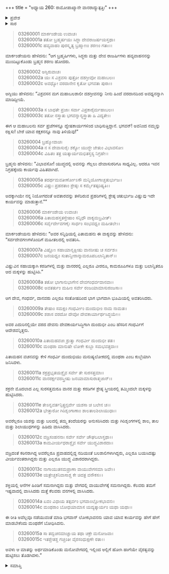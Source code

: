 +++
title = "ಅಧ್ಯಾಯ 260: ರಾಮೋಪಾಖ್ಯಾನೇ ವಾನರಾದ್ಯುತ್ಪತ್ತಿಃ"
+++

<details><summary>ಪ್ರವೇಶ</summary>


।।   ಓಂ ಓಂ ನಮೋ ನಾರಾಯಣಾಯ।।   ಶ್ರೀ ವೇದವ್ಯಾಸಾಯ ನಮಃ ।।

ಶ್ರೀ ಕೃಷ್ಣದ್ವೈಪಾಯನ ವೇದವ್ಯಾಸ ವಿರಚಿತ  

**ಶ್ರೀ ಮಹಾಭಾರತ**

**ಆರಣ್ಯಕ ಪರ್ವ**

**ದ್ರೌಪದೀಹರಣ ಪರ್ವ**

**ಅಧ್ಯಾಯ 260**

</details>


<details><summary>ಸಾರ</summary>

ದೇವತೆಗಳು, ಸಿದ್ಧರು, ಮಹರ್ಷಿಗಳು ಬ್ರಹ್ಮನ ಶರಣು ಹೋಗಲು ವಿಷ್ಣುವು ಅವತರಿಸಿ ರಾವಣನನ್ನು ವಧಿಸುವ ಕಾರ್ಯವನ್ನು ಮಾಡುವನೆಂದೂ, ದೇವತೆಗಳೂ ಕೂಡ ಅವತರಿಸಿ ಅವನಿಗೆ ಸಹಾಯ ಮಾಡಬೇಕೆಂದು ಹೇಳುವುದು (1-7). ದೇವ-ಗಂಧರ್ವರ ಅಂಶಾವತರಣ (8-15).

</details>



> 03260001 ಮಾರ್ಕಂಡೇಯ ಉವಾಚ।  
03260001a ತತೋ ಬ್ರಹ್ಮರ್ಷಯಃ ಸಿದ್ಧಾ ದೇವರಾಜರ್ಷಯಸ್ತಥಾ।  
03260001c ಹವ್ಯವಾಹಂ ಪುರಸ್ಕೃತ್ಯ ಬ್ರಹ್ಮಾಣಂ ಶರಣಂ ಗತಾಃ।।

ಮಾರ್ಕಂಡೇಯನು ಹೇಳಿದನು: “ಆಗ ಬ್ರಹ್ಮರ್ಷಿಗಳು, ಸಿದ್ಧರು ಮತ್ತು ದೇವ ರಾಜರ್ಷಿಗಳು ಹವ್ಯವಾಹನನನ್ನು ಮುಂದಿಟ್ಟುಕೊಂಡು ಬ್ರಹ್ಮನ ಶರಣು ಹೋದರು.

> 03260002 ಅಗ್ನಿರುವಾಚ।  
03260002a ಯಃ ಸ ವಿಶ್ರವಸಃ ಪುತ್ರೋ ದಶಗ್ರೀವೋ ಮಹಾಬಲಃ।  
03260002c ಅವಧ್ಯೋ ವರದಾನೇನ ಕೃತೋ ಭಗವತಾ ಪುರಾ।।

ಅಗ್ನಿಯು ಹೇಳಿದನು: “ವಿಶ್ರವಸನ ಮಗ ಮಹಾಬಲಶಾಲೀ ದಶಗ್ರೀವನನ್ನು ನೀನು ಹಿಂದೆ ವರದಾನದಿಂದ ಅವಧ್ಯನನ್ನಾಗಿ ಮಾಡಿದ್ದೀಯೆ.

> 03260003a ಸ ಬಾಧತೇ ಪ್ರಜಾಃ ಸರ್ವಾ ವಿಪ್ರಕಾರೈರ್ಮಹಾಬಲಃ।  
03260003c ತತೋ ನಸ್ತ್ರಾತು ಭಗವನ್ನಾನ್ಯಸ್ತ್ರಾತಾ ಹಿ ವಿದ್ಯತೇ।।

ಈಗ ಆ ಮಹಾಬಲನು ಸರ್ವ ಪ್ರಜೆಗಳನ್ನೂ ದ್ವೇಷಕಾರ್ಯಗಳಿಂದ ಬಾಧಿಸುತ್ತಿದ್ದಾನೆ. ಭಗವನ್! ಅವನಿಂದ ನಮ್ಮನ್ನು ರಕ್ಷಿಸು! ಬೇರೆ ಯಾವ ರಕ್ಷಕನನ್ನೂ ನಾವು ತಿಳಿಯೆವು!”

> 03260004 ಬ್ರಹ್ಮೋವಾಚ।  
03260004a ನ ಸ ದೇವಾಸುರೈಃ ಶಕ್ಯೋ ಯುದ್ಧೇ ಜೇತುಂ ವಿಭಾವಸೋ।  
03260004c ವಿಹಿತಂ ತತ್ರ ಯತ್ಕಾರ್ಯಮಭಿತಸ್ತಸ್ಯ ನಿಗ್ರಹೇ।।

ಬ್ರಹ್ಮನು ಹೇಳಿದನು: “ವಿಭಾವಸೋ! ಯುದ್ಧದಲ್ಲಿ ಅವನನ್ನು ಗೆಲ್ಲಲು ದೇವಾಸುರರಿಗೂ ಸಾಧ್ಯವಿಲ್ಲ. ಆದರೂ ಇವನ ನಿಗ್ರಹಕ್ಕೆಂದು ಕಾರ್ಯವು ವಿಹಿತವಾಗಿದೆ.

> 03260005a ತದರ್ಥಮವತೀರ್ಣೋಽಸೌ ಮನ್ನಿಯೋಗಾಚ್ಚತುರ್ಭುಜಃ।  
03260005c ವಿಷ್ಣುಃ ಪ್ರಹರತಾಂ ಶ್ರೇಷ್ಠಃ ಸ ಕರ್ಮೈತತ್ಕರಿಷ್ಯತಿ।।

ಅದಕ್ಕಾಗಿಯೇ ನನ್ನ ನಿಯೋಗದಂತೆ ಅವತಾರವನ್ನು ತಳೆದಿರುವ ಪ್ರಹರಿಗಳಲ್ಲಿ ಶ್ರೇಷ್ಠ ಚತುರ್ಭುಜ ವಿಷ್ಣುವು ಇದೇ ಕಾರ್ಯವನ್ನು ಮಾಡುತ್ತಾನೆ.””

> 03260006 ಮಾರ್ಕಂಡೇಯ ಉವಾಚ।  
03260006a ಪಿತಾಮಹಸ್ತತಸ್ತೇಷಾಂ ಸನ್ನಿಧೌ ವಾಕ್ಯಮಬ್ರವೀತ್।   
03260006c ಸರ್ವೈರ್ದೇವಗಣೈಃ ಸಾರ್ಧಂ ಸಂಭವಧ್ವಂ ಮಹೀತಲೇ।।

ಮಾರ್ಕಂಡೇಯನು ಹೇಳಿದನು: “ಅವರ ಸನ್ನಿಧಿಯಲ್ಲಿ ಪಿತಾಮಹನು ಈ ವಾಕ್ಯವನ್ನು ಹೇಳಿದನು: “ಸರ್ವದೇವಗಣಗಳೊಂದಿಗೆ ಮಹೀತಲದಲ್ಲಿ ಅವತರಿಸಿ.

> 03260007a ವಿಷ್ಣೋಃ ಸಹಾಯಾನೃಕ್ಷೀಷು ವಾನರೀಷು ಚ ಸರ್ವಶಃ।  
03260007c ಜನಯಧ್ವಂ ಸುತಾನ್ವೀರಾನ್ಕಾಮರೂಪಬಲಾನ್ವಿತಾನ್।।

ವಿಷ್ಣುವಿನ ಸಹಾಯಕ್ಕಾಗಿ ಕರಡಿಗಳಲ್ಲಿ ಮತ್ತು ವಾನರರಲ್ಲಿ ಎಲ್ಲರೂ ವೀರರೂ, ಕಾಮರೂಪಿಗಳೂ ಮತ್ತು ಬಲಾನ್ವಿತರೂ ಆದ ಮಕ್ಕಳನ್ನು ಹುಟ್ಟಿಸಿರಿ.”

> 03260008a ತತೋ ಭಾಗಾನುಭಾಗೇನ ದೇವಗಂಧರ್ವದಾನವಾಃ।  
03260008c ಅವತರ್ತುಂ ಮಹೀಂ ಸರ್ವೇ ರಂಜಯಾಮಾಸುರಂಜಸಾ।।

ಆಗ ದೇವ, ಗಂಧರ್ವ, ದಾನವರು ಎಲ್ಲರೂ ಸಂತೋಷದಿಂದ ಭಾಗ ಭಾಗವಾಗಿ ಭೂಮಿಯಲ್ಲಿ ಅವತರಿಸಿದರು.

> 03260009a ತೇಷಾಂ ಸಮಕ್ಷಂ ಗಂಧರ್ವೀಂ ದುಂದುಭೀಂ ನಾಮ ನಾಮತಃ।  
03260009c ಶಶಾಸ ವರದೋ ದೇವೋ ದೇವಕಾರ್ಯಾರ್ಥಸಿದ್ಧಯೇ।।

ಅವರ ಎದುರಿನಲ್ಲಿಯೇ ವರದ ದೇವನು ದೇವಕಾರ್ಯಸಿದ್ಧಿಗಾಗಿ ದುಂದುಭೀ ಎಂಬ ಹೆಸರಿನ ಗಂಧರ್ವಿಗೆ ಆದೇಶವನ್ನಿತ್ತನು.

> 03260010a ಪಿತಾಮಹವಚಃ ಶ್ರುತ್ವಾ ಗಂಧರ್ವೀ ದುಂದುಭೀ ತತಃ।  
03260010c ಮಂಥರಾ ಮಾನುಷೇ ಲೋಕೇ ಕುಬ್ಜಾ ಸಮಭವತ್ತದಾ।।

ಪಿತಾಮಹನ ವಚನವನ್ನು ಕೇಳಿ ಗಂಧರ್ವಿ ದುಂದುಭಿಯು ಮನುಷ್ಯಲೋಕದಲ್ಲಿ ಮಂಥರಾ ಎಂಬ ಕುಬ್ಜೆಯಾಗಿ ಜನಿಸಿದಳು.

> 03260011a ಶಕ್ರಪ್ರಭೃತಯಶ್ಚೈವ ಸರ್ವೇ ತೇ ಸುರಸತ್ತಮಾಃ।  
03260011c ವಾನರರ್ಕ್ಷವರಸ್ತ್ರೀಷು ಜನಯಾಮಾಸುರಾತ್ಮಜಾನ್।।

ಶಕ್ರನೇ ಮೊದಲಾದ ಎಲ್ಲ ಸುರಸತ್ತಮರೂ ವಾನರ ಮತ್ತು ಕರಡಿಗಳ ಶ್ರೇಷ್ಠ ಸ್ತ್ರೀಯರಲ್ಲಿ ತಮ್ಮಿಂದಲೇ ಮಕ್ಕಳನ್ನು ಹುಟ್ಟಿಸಿದರು.

> 03260011e ತೇಽನ್ವವರ್ತನ್ಪಿತೄನ್ಸರ್ವೇ ಯಶಸಾ ಚ ಬಲೇನ ಚ।।  
03260012a ಭೇತ್ತಾರೋ ಗಿರಿಶೃಂಗಾಣಾಂ ಶಾಲತಾಲಶಿಲಾಯುಧಾಃ।

ಅವರೆಲ್ಲರೂ ಯಶಸ್ಸು ಮತ್ತು ಬಲದಲ್ಲಿ ತಮ್ಮ ತಂದೆಯರನ್ನು ಅನುಸರಿಸಿದರು ಮತ್ತು ಗಿರಿಶೃಂಗಗಳಲ್ಲಿ ಶಾಲ, ತಾಲ ಮತ್ತು ಶಿಲಾಯುಧಗಳನ್ನು ಹಿಡಿದು ವಾಸಿಸಿದರು.

> 03260012c ವಜ್ರಸಂಹನನಾಃ ಸರ್ವೇ ಸರ್ವೇ ಚೌಘಬಲಾಸ್ತಥಾ।।  
03260013a ಕಾಮವೀರ್ಯಧರಾಶ್ಚೈವ ಸರ್ವೇ ಯುದ್ಧವಿಶಾರದಾಃ।

ವಜ್ರದಂತೆ ಕಠಿನರಾಗಿದ್ದ ಅವರೆಲ್ಲರೂ ಪ್ರವಾಹದಲ್ಲಿದ್ದ ನದಿಯಂತೆ ಬಲಶಾಲಿಗಳಾಗಿದ್ದರು, ಎಲ್ಲರೂ ಬಯಸಿದಷ್ಟು ವೀರ್ಯವಂತರಾಗಿದ್ದರು ಮತ್ತು ಎಲ್ಲರೂ ಯುದ್ಧ ವಿಶಾರದರಾಗಿದ್ದರು.

> 03260013c ನಾಗಾಯುತಸಮಪ್ರಾಣಾ ವಾಯುವೇಗಸಮಾ ಜವೇ।।  
03260013e ಯತ್ರೇಚ್ಚಕನಿವಾಸಾಶ್ಚ ಕೇ ಚಿದತ್ರ ವನೌಕಸಃ।।

ಶಕ್ತಿಯಲ್ಲಿ ಆನೆಗಳ ಹಿಂಡಿಗೆ ಸಮನಾಗಿದ್ದರು ಮತ್ತು ವೇಗದಲ್ಲಿ ವಾಯುವೇಗಕ್ಕೆ ಸಮನಾಗಿದ್ದರು. ಕೆಲವರು ತಮಗೆ ಇಷ್ಟವಾದಲ್ಲಿ ವಾಸಿಸಿದರು ಮತ್ತೆ ಕೆಲವರು ವನಗಳಲ್ಲಿ ವಾಸಿಸಿದರು.

> 03260014a ಏವಂ ವಿಧಾಯ ತತ್ಸರ್ವಂ ಭಗವಾಽಲ್ಲೋಕಭಾವನಃ।  
03260014c ಮಂಥರಾಂ ಬೋಧಯಾಮಾಸ ಯದ್ಯತ್ಕಾರ್ಯಂ ಯಥಾ ಯಥಾ।।

ಈ ರೀತಿ ಅವೆಲ್ಲವೂ ನಡೆಯುವಂತೆ ಮಾಡಿ ಭಗವಾನ್ ಲೋಕಭಾವನನು ಯಾವ ಯಾವ ಕಾರ್ಯವನ್ನು ಹೇಗೆ ಹೇಗೆ ಮಾಡಬೇಕೆಂದು ಮಂಥರೆಗೆ ಬೋಧಿಸಿದನು.

> 03260015a ಸಾ ತದ್ವಚನಮಾಜ್ಞಾಯ ತಥಾ ಚಕ್ರೇ ಮನೋಜವಾ।  
03260015c ಇತಶ್ಚೇತಶ್ಚ ಗಚ್ಚಂತೀ ವೈರಸಂಧುಕ್ಷಣೇ ರತಾ।।

ಅವಳು ಆ ಮಾತನ್ನು ಅರ್ಥಮಾಡಿಕೊಂಡು ಮನೋವೇಗದಲ್ಲಿ ಇಲ್ಲಿಂದ ಅಲ್ಲಿಗೆ ಹೋಗಿ ಹಾಗೆಯೇ ವೈರತ್ವವನ್ನು ಹುಟ್ಟಿಸಲು ತೊಡಗಿದಳು.”


<details><summary>ಸಮಾಪ್ತಿ</summary>

ಇತಿ ಶ್ರೀ ಮಹಾಭಾರತೇ ಆರಣ್ಯಕ ಪರ್ವಣಿ ದ್ರೌಪದೀಹರಣ ಪರ್ವಣಿ ರಾಮೋಪಾಖ್ಯಾನೇ ವಾನರಾದ್ಯುತ್ಪತ್ತೌ ಷಷ್ಟ್ಯಧಿಕದ್ವಿಶತತಮೋಽಧ್ಯಾಯ:।  
ಇದು ಮಹಾಭಾರತದ ಆರಣ್ಯಕ ಪರ್ವದಲ್ಲಿ ದ್ರೌಪದೀಹರಣ ಪರ್ವದಲ್ಲಿ ರಾಮೋಪಾಖ್ಯಾನದಲ್ಲಿ ವಾನರಾದಿಗಳ ಉತ್ಪತ್ತಿಯಲ್ಲಿ ಇನ್ನೂರಾಅರವತ್ತನೆಯ ಅಧ್ಯಾಯವು.


</details>
